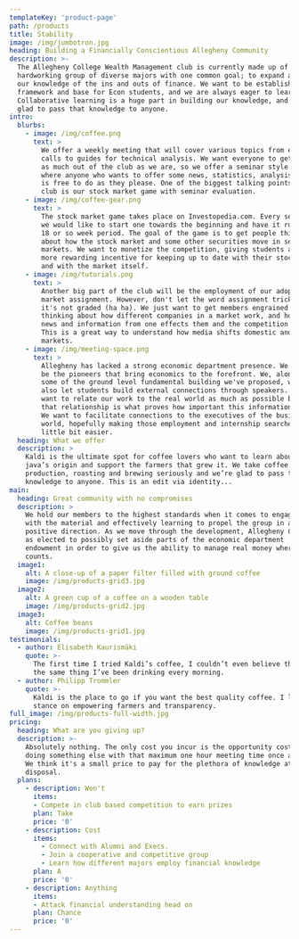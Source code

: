 ```yaml
---
templateKey: 'product-page'
path: /products
title: Stability
image: /img/jumbotron.jpg
heading: Building a Financially Conscientious Allegheny Community
description: >-
  The Allegheny College Wealth Management club is currently made up of a
  hardworking group of diverse majors with one common goal; to expand and disperse
  our knowledge of the ins and outs of finance. We want to be establish a
  framework and base for Econ students, and we are always eager to learn more.
  Collaborative learning is a huge part in building our knowledge, and we’re
  glad to pass that knowledge to anyone.
intro:
  blurbs:
    - image: /img/coffee.png
      text: >
        We offer a weekly meeting that will cover various topics from earnings
        calls to guides for technical analysis. We want everyone to get
        as much out of the club as we are, so we offer a seminar style meeting
        where anyone who wants to offer some news, statistics, analysis, etc.
        is free to do as they please. One of the biggest talking points for the
        club is our stock market game with seminar evaluation.
    - image: /img/coffee-gear.png
      text: >
        The stock market game takes place on Investopedia.com. Every semester
        we would like to start one towards the beginning and have it run for that
        18 or so week period. The goal of the game is to get people thinking
        about how the stock market and some other securities move in secondary
        markets. We want to monetize the competition, giving students a
        more rewarding incentive for keeping up to date with their stocks
        and with the market itself.
    - image: /img/tutorials.png
      text: >
        Another big part of the club will be the employment of our adopt a
        market assignment. However, don't let the word assignment trick you,
        it's not graded (ha ha). We just want to get members engrained into
        thinking about how different companies in a market work, and how
        news and information from one effects them and the competition as well.
        This is a great way to understand how media shifts domestic and global
        markets.
    - image: /img/meeting-space.png
      text: >
        Allegheny has lacked a strong economic department presence. We want to
        be the pioneers that bring economics to the forefront. We, along with
        some of the ground level fundamental building we've proposed, want to
        also let students build external connections through speakers. We
        want to relate our work to the real world as much as possible because
        that relationship is what proves how important this information is.
        We want to facilitate connections to the executives of the business
        world, hopefully making those employment and internship searches a
        little bit easier.
  heading: What we offer
  description: >
    Kaldi is the ultimate spot for coffee lovers who want to learn about their
    java’s origin and support the farmers that grew it. We take coffee
    production, roasting and brewing seriously and we’re glad to pass that
    knowledge to anyone. This is an edit via identity...
main:
  heading: Great community with no compromises
  description: >
    We hold our members to the highest standards when it comes to engaging
    with the material and effectively learning to propel the group in a
    positive direction. As we move through the development, Allegheny College
    as elected to possibly set aside parts of the economic department
    endowment in order to give us the ability to manage real money where it
    counts.
  image1:
    alt: A close-up of a paper filter filled with ground coffee
    image: /img/products-grid3.jpg
  image2:
    alt: A green cup of a coffee on a wooden table
    image: /img/products-grid2.jpg
  image3:
    alt: Coffee beans
    image: /img/products-grid1.jpg
testimonials:
  - author: Elisabeth Kaurismäki
    quote: >-
      The first time I tried Kaldi’s coffee, I couldn’t even believe that was
      the same thing I’ve been drinking every morning.
  - author: Philipp Trommler
    quote: >-
      Kaldi is the place to go if you want the best quality coffee. I love their
      stance on empowering farmers and transparency.
full_image: /img/products-full-width.jpg
pricing:
  heading: What are you giving up?
  description: >-
    Absolutely nothing. The only cost you incur is the opportunity cost of
    doing something else with that maximum one hour meeting time once a week.
    We think it's a small price to pay for the plethora of knowledge at our
    disposal.
  plans:
    - description: Won't
      items:
      - Compete in club based competition to earn prizes
      plan: Take
      price: '0'
    - description: Cost
      items:
        - Connect with Alumni and Execs.
        - Join a cooperative and competitive group
        - Learn how different majors employ financial knowledge
      plan: A
      price: '0'
    - description: Anything
      items:
      - Attack financial understanding head on
      plan: Chance
      price: '0'
---
```

